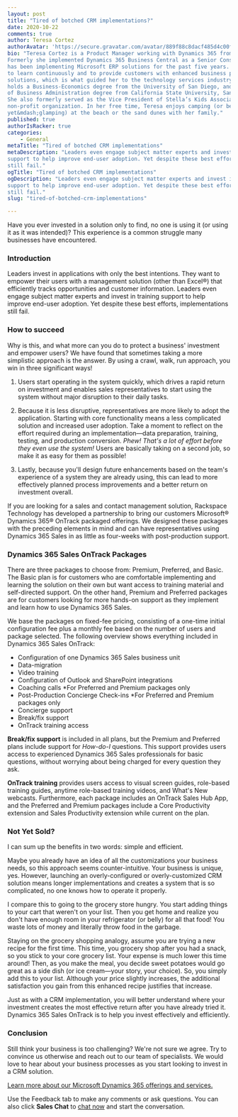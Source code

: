 ```yaml
---
layout: post
title: "Tired of botched CRM implementations?"
date: 2020-10-22
comments: true
author: Teresa Cortez
authorAvatar: 'https://secure.gravatar.com/avatar/889f88c8dacf485d4c00f7c6fcfd51f8'
bio: "Teresa Cortez is a Product Manager working with Dynamics 365 from Microsoft.
Formerly she implemented Dynamics 365 Business Central as a Senior Consultant and
has been implementing Microsoft ERP solutions for the past five years. Her passion
to learn continuously and to provide customers with enhanced business process
solutions, which is what guided her to the technology services industry. Teresa
holds a Business-Economics degree from the University of San Diego, and a Master
of Business Administration degree from California State University, San Marcos.
She also formerly served as the Vice President of Stella’s Kids Association, a
non-profit organization. In her free time, Teresa enjoys camping (or better
yet&mdash;glamping) at the beach or the sand dunes with her family."
published: true
authorIsRacker: true
categories:
    - General
metaTitle: "Tired of botched CRM implementations"
metaDescription: "Leaders even engage subject matter experts and invest in training
support to help improve end-user adoption. Yet despite these best efforts, implementations
still fail."
ogTitle: "Tired of botched CRM implementations"
ogDescription: "Leaders even engage subject matter experts and invest in training
support to help improve end-user adoption. Yet despite these best efforts, implementations
still fail."
slug: "tired-of-botched-crm-implementations"

---
```


Have you ever invested in a solution only to find, no one is using it (or using it as it
was intended)? This experience is a common struggle many businesses have encountered. 

<!--more-->

### Introduction

Leaders invest in applications with only the best intentions. They want to empower their
users with a management solution (other than Excel&reg;) that efficiently tracks opportunities
and customer information. Leaders even engage subject matter experts and invest in training
support to help improve end-user adoption. Yet despite these best efforts, implementations
still fail.

### How to succeed

Why is this, and what more can you do to protect a business' investment and empower users?
We have found that sometimes taking a more simplistic approach is the answer. By using a
crawl, walk, run approach, you win in three significant ways! 

1. Users start operating in the system quickly, which drives a rapid return on investment
and enables sales representatives to start using the system without major disruption to
their daily tasks. 

2. Because it is less disruptive, representatives are more likely to adopt the application.
Starting with core functionality means a less complicated solution and increased user
adoption. Take a moment to reflect on the effort required during an
implementation&mdash;data preparation, training, testing, and production conversion.
*Phew! That's a lot of effort before they even use the system!* Users are basically taking
on a second job, so make it as easy for them as possible!

3. Lastly, because you'll design future enhancements based on the team's experience of a
system they are already using, this can lead to more effectively planned process improvements
and a better return on investment overall. 

If you are looking for a sales and contact management solution, Rackspace Technology has
developed a partnership to bring our customers Microsoft&reg; Dynamics 365&reg; OnTrack
packaged offerings. We designed these packages with the preceding elements in mind and can
have representatives using Dynamics 365 Sales in as little as four-weeks with post-production
support.

### Dynamics 365 Sales OnTrack Packages

There are three packages to choose from: Premium, Preferred, and Basic.  The Basic plan is
for customers who are comfortable implementing and learning the solution on their own but
want access to training material and self-directed support. On the other hand, Premium and
Preferred packages are for customers looking for more hands-on support as they implement
and learn how to use Dynamics 365 Sales.

We base the packages on fixed-fee pricing, consisting of a one-time initial configuration
fee plus a monthly fee based on the number of users and package selected. The following
overview shows everything included in Dynamics 365 Sales OnTrack: 

-  Configuration of one Dynamics 365 Sales business unit
-  Data-migration
-  Video training
-  Configuration of Outlook and SharePoint integrations
-  Coaching calls *For Preferred and Premium packages only
-  Post-Production Concierge Check-ins *For Preferred and Premium packages only
-  Concierge support
-  Break/fix support 
-  OnTrack training access

**Break/fix support** is included in all plans, but the Premium and Preferred plans include
support for *How-do-I* questions. This support provides users access to experienced Dynamics
365 Sales professionals for basic questions, without worrying about being charged for every
question they ask. 

**OnTrack training** provides users access to visual screen guides, role-based training
guides, anytime role-based training videos, and What's New webcasts. Furthermore, each
package includes an OnTrack Sales Hub App, and the Preferred and Premium packages include
a Core Productivity extension and Sales Productivity extension while current on the plan.

### Not Yet Sold?

I can sum up the benefits in two words: simple and efficient. 

Maybe you already have an idea of all the customizations your business needs, so this
approach seems counter-intuitive. Your business is unique, yes. However, launching an
overly-configured or overly-customized CRM solution means longer implementations and
creates a system that is so complicated, no one knows how to operate it properly. 

I compare this to going to the grocery store hungry. You start adding things to your cart
that weren't on your list.  Then you get home and realize you don't have enough room in
your refrigerator (or belly) for all that food! You waste lots of money and literally throw
food in the garbage. 

Staying on the grocery shopping analogy, assume you are trying a new recipe for the first
time.  This time, you grocery shop after you had a snack, so you stick to your core grocery
list. Your expense is much lower this time around! Then, as you make the meal, you decide sweet
potatoes would go great as a side dish (or ice cream&mdash;your story, your choice). So,
you simply add this to your list. Although your price slightly increases, the additional
satisfaction you gain from this enhanced recipe justifies that increase. 

Just as with a CRM implementation, you will better understand where your investment creates
the most effective return after you have already tried it. Dynamics 365 Sales OnTrack is to
help you invest effectively and efficiently.

### Conclusion

Still think your business is too challenging? We're not sure we agree. Try to convince us
otherwise and reach out to our team of specialists. We would love to hear about your
business processes as you start looking to invest in a CRM solution.

<a class="cta red" id="cta" href="https://www.rackspace.com/microsoft/dynamics-365">Learn more about our Microsoft Dynamics 365 offerings and services.</a>

Use the Feedback tab to make any comments or ask questions. You can also click
**Sales Chat** to [chat now](https://www.rackspace.com/) and start the conversation.
